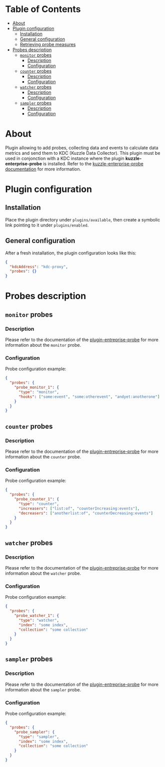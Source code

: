 # Table of Contents

- [About](#about)
- [Plugin configuration](#plugin-configuration)
  - [Installation](#installation)
  - [General configuration](#general-configuration)
  - [Retrieving probe measures](#retrieving-probe-measures)
- [Probes description](#probes-description)
  - [`monitor` probes](#monitor-probes)
    - [Description](#description)
    - [Configuration](#configuration)
  - [`counter` probes](#counter-probes)
    - [Description](#description-1)
    - [Configuration](#configuration-1)
  - [`watcher` probes](#watcher-probes)
    - [Description](#description-2)
    - [Configuration](#configuration-2)
  - [`sampler` probes](#sampler-probes)
    - [Description](#description-3)
    - [Configuration](#configuration-3)


# About

Plugin allowing to add probes, collecting data and events to calculate data metrics and send them to KDC (Kuzzle Data Collector). This plugin must be used in conjonction with a KDC instance where the plugin **kuzzle-enterprise-probe** is installed. Refer to the [kuzzle-enterprise-probe documentation](https://github.com/kuzzleio/kuzzle-enterprise-probe) for more information.


# Plugin configuration

## Installation

Place the plugin directory under `plugins/available`, then create a symbolic link pointing to it under `plugins/enabled`.


## General configuration

After a fresh installation, the plugin configuration looks like this:

```json
{
  "kdcAddress": "kdc-proxy",
  "probes": {}
}
```


# Probes description

## `monitor` probes

### Description

Please refer to the documentation of the [plugin-entreprise-probe](https://github.com/kuzzleio/kuzzle-enterprise-probe#description) for more information about the `monitor` probe.

### Configuration

Probe configuration example:

```json
{
  "probes": {
    "probe_monitor_1": {
      "type": "monitor",
      "hooks": ["some:event", "some:otherevent", "andyet:anotherone"]
    }
  }
}
```


## `counter` probes

### Description

Please refer to the documentation of the [plugin-entreprise-probe](https://github.com/kuzzleio/kuzzle-enterprise-probe#description-1) for more information about the `counter` probe.

### Configuration

Probe configuration example:

```json
{
  "probes": {
    "probe_counter_1": {
      "type": "counter",
      "increasers": ["list:of", "counterIncreasing:events"],
      "decreasers": ["anotherlist:of", "counterDecreasing:events"]
    }
  }
}
```


## `watcher` probes

### Description

Please refer to the documentation of the [plugin-entreprise-probe](https://github.com/kuzzleio/kuzzle-enterprise-probe#description-2) for more information about the `watcher` probe.

### Configuration

Probe configuration example:

```json
{
  "probes": {
    "probe_watcher_1": {
      "type": "watcher",
      "index": "some index",
      "collection": "some collection"
    }
  }
}
```

## `sampler` probes

### Description

Please refer to the documentation of the [plugin-entreprise-probe](https://github.com/kuzzleio/kuzzle-enterprise-probe#description-3) for more information about the `sampler` probe.

### Configuration

Probe configuration example:

```json
{
  "probes": {
    "probe_sampler": {
      "type": "sampler",
      "index": "some index",
      "collection": "some collection"
    }
  }
}
```
